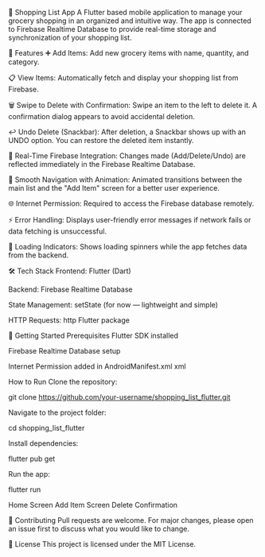 🛒 Shopping List App
A Flutter based mobile application to manage your grocery shopping in an organized and intuitive way.
The app is connected to Firebase Realtime Database to provide real-time storage and synchronization of your shopping list.

📱 Features
➕ Add Items:
Add new grocery items with name, quantity, and category.

📋 View Items:
Automatically fetch and display your shopping list from Firebase.

🗑️ Swipe to Delete with Confirmation:
Swipe an item to the left to delete it. A confirmation dialog appears to avoid accidental deletion.

↩️ Undo Delete (Snackbar):
After deletion, a Snackbar shows up with an UNDO option. You can restore the deleted item instantly.

🔄 Real-Time Firebase Integration:
Changes made (Add/Delete/Undo) are reflected immediately in the Firebase Realtime Database.

🚀 Smooth Navigation with Animation:
Animated transitions between the main list and the "Add Item" screen for a better user experience.

🌐 Internet Permission:
Required to access the Firebase database remotely.

⚡ Error Handling:
Displays user-friendly error messages if network fails or data fetching is unsuccessful.

💬 Loading Indicators:
Shows loading spinners while the app fetches data from the backend.

🛠️ Tech Stack
Frontend: Flutter (Dart)

Backend: Firebase Realtime Database

State Management: setState (for now — lightweight and simple)

HTTP Requests: http Flutter package

🚀 Getting Started
Prerequisites
Flutter SDK installed

Firebase Realtime Database setup

Internet Permission added in AndroidManifest.xml
xml
<uses-permission android:name="android.permission.INTERNET" />

How to Run
Clone the repository:

git clone https://github.com/your-username/shopping_list_flutter.git


Navigate to the project folder:

cd shopping_list_flutter

Install dependencies:

flutter pub get

Run the app:

flutter run

Home Screen	Add Item Screen	Delete Confirmation
		
🤝 Contributing
Pull requests are welcome. For major changes, please open an issue first to discuss what you would like to change.

📄 License
This project is licensed under the MIT License.

